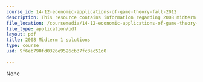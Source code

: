 ```yaml
---
course_id: 14-12-economic-applications-of-game-theory-fall-2012
description: This resource contains information regarding 2008 midterm 1 solution.
file_location: /coursemedia/14-12-economic-applications-of-game-theory-fall-2012/9f6eb790fd0326e9526cb37fc3ac51c0_MIT14_12F12_mid1sol_2008.pdf
file_type: application/pdf
layout: pdf
title: 2008 Midterm 1 solutions
type: course
uid: 9f6eb790fd0326e9526cb37fc3ac51c0

---
```

None